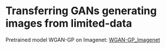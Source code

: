# Transferring GANs generating images from limited-data
Pretrained model
WGAN-GP on Imagenet: [WGAN-GP_Imagenet](https://drive.google.com/drive/folders/1v-BY_hvT61KlWewD_wRdY1h4u3Pm3ib7)
